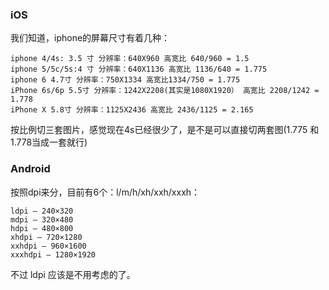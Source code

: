 ### iOS

我们知道，iphone的屏幕尺寸有着几种：

	iphone 4/4s: 3.5 寸 分辨率：640X960 高宽比 640/960 = 1.5
	iphone 5/5c/5s:4 寸 分辨率：640X1136 高宽比 1136/640 = 1.775
	iphone 6 4.7寸 分辨率：750X1334 高宽比1334/750 = 1.775 
	iPhone 6s/6p 5.5寸 分辨率：1242X2208(其实是1080X1920） 高宽比 2208/1242 = 1.778
	iPhone X 5.8寸 分辨率：1125X2436 高宽比 2436/1125 = 2.165
	
按比例切三套图片，感觉现在4s已经很少了，是不是可以直接切两套图(1.775 和 1.778当成一套就行)


### Android

按照dpi来分，目前有6个：l/m/h/xh/xxh/xxxh：

	ldpi – 240×320
	mdpi – 320×480
	hdpi – 480×800
	xhdpi – 720×1280
	xxhdpi – 960×1600
	xxxhdpi – 1280×1920
	
不过 ldpi 应该是不用考虑的了。

